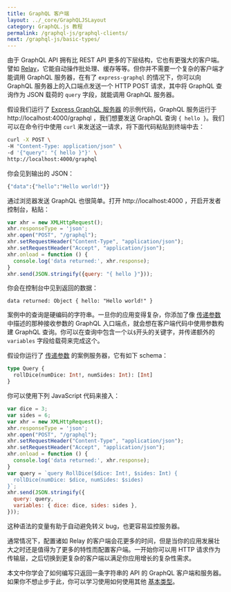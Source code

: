 ```yaml
---
title: GraphQL 客户端
layout: ../_core/GraphQLJSLayout
category: GraphQL.js 教程
permalink: /graphql-js/graphql-clients/
next: /graphql-js/basic-types/
---
```


由于 GraphQL API 拥有比 REST API 更多的下层结构，它也有更强大的客户端。譬如 [Relay](https://facebook.github.io/relay/)，它能自动操作批处理、缓存等等。但你并不需要一个复杂的客户端才能调用 GraphQL 服务器，在有了 `express-graphql` 的情况下，你可以向 GraphQL 服务器上的入口端点发送一个 HTTP POST 请求，其中将 GraphQL 查询作为 JSON 载荷的 `query` 字段，就能调用 GraphQL 服务器。

假设我们运行了 [Express GraphQL 服务器](/graphql-js/running-an-express-graphql-server/) 的示例代码，GraphQL 服务运行于 http://localhost:4000/graphql ，我们想要发送 GraphQL 查询 `{ hello }`。我们可以在命令行中使用 `curl` 来发送这一请求，将下面代码粘贴到终端中去：

```bash
curl -X POST \
-H "Content-Type: application/json" \
-d '{"query": "{ hello }"}' \
http://localhost:4000/graphql
```

你会见到输出的 JSON：

```bash
{"data":{"hello":"Hello world!"}}
```

通过浏览器发送 GraphQL 也很简单。打开 http://localhost:4000 ，开启开发者控制台，粘贴：

```javascript
var xhr = new XMLHttpRequest();
xhr.responseType = 'json';
xhr.open("POST", "/graphql");
xhr.setRequestHeader("Content-Type", "application/json");
xhr.setRequestHeader("Accept", "application/json");
xhr.onload = function () {
  console.log('data returned:', xhr.response);
}
xhr.send(JSON.stringify({query: "{ hello }"}));
```

你会在控制台中见到返回的数据：

```
data returned: Object { hello: "Hello world!" }
```

案例中的查询是硬编码的字符串。一旦你的应用变得复杂，你添加了像 [传递参数](/graphql-js/passing-arguments/) 中描述的那种接收参数的 GraphQL 入口端点，就会想在客户端代码中使用参数构建 GraphQL 查询。你可以在查询中包含一个以`$`开头的关键字，并传递额外的 `variables` 字段给载荷来完成这个。

假设你运行了 [传递参数](/graphql-js/passing-arguments/) 的案例服务器，它有如下 schema：

```graphql
type Query {
  rollDice(numDice: Int!, numSides: Int): [Int]
}
```

你可以使用下列 JavaScript 代码来接入：

```javascript
var dice = 3;
var sides = 6;
var xhr = new XMLHttpRequest();
xhr.responseType = 'json';
xhr.open("POST", "/graphql");
xhr.setRequestHeader("Content-Type", "application/json");
xhr.setRequestHeader("Accept", "application/json");
xhr.onload = function () {
  console.log('data returned:', xhr.response);
}
var query = `query RollDice($dice: Int!, $sides: Int) {
  rollDice(numDice: $dice, numSides: $sides)
}`;
xhr.send(JSON.stringify({
  query: query,
  variables: { dice: dice, sides: sides },
}));
```

这种语法的变量有助于自动避免转义 bug，也更容易监控服务器。

通常情况下，配置诸如 Relay 的客户端会花更多的时间，但是当你的应用发展壮大之时还是值得为了更多的特性而配置客户端。一开始你可以用 HTTP 请求作为传输层，之后切换到更复杂的客户端以满足你应用增长的复杂性需求。

本文中你学会了如何编写只返回一条字符串的 API 的 GraphQL 客户端和服务器。如果你不想止步于此，你可以学习使用如何使用其他 [基本类型](/graphql-js/basic-types/)。
